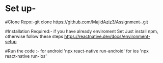 # Set up-
#Clone Repo:-git clone https://github.com/MajidAziz3/Assignment-.git

#Installation Required:- if you have already enviroment Set Just install npm, otherwise follow these steps https://reactnative.dev/docs/environment-setup

#Run the code :- for android 'npx react-native run-android' for ios 'npx react-native run-ios'
